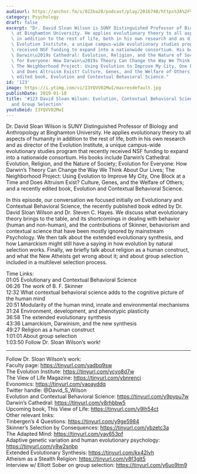 ```yaml
---
audiourl: https://anchor.fm/s/822ba20/podcast/play/2016748/https%3A%2F%2Fd3ctxlq1ktw2nl.cloudfront.net%2Fproduction%2F2019-0-1%2F7778072-44100-2-34b4c1c0f309e.m4a
category: Psychology
draft: false
excerpt: "Dr. David Sloan Wilson is SUNY Distinguished Professor of Biology and Anthropology\
  \ at Binghamton University. He applies evolutionary theory to all aspects of humanity\
  \ in addition to the rest of life, both in his own research and as director of the\
  \ Evolution Institute, a unique campus-wide evolutionary studies program that recently\
  \ received NSF funding to expand into a nationwide consortium. His books include\
  \ Darwin\u2019s Cathedral: Evolution, Religion, and the Nature of Society; Evolution\
  \ for Everyone: How Darwin\u2019s Theory Can Change the Way We Think About Our Lives;\
  \ The Neighborhood Project: Using Evolution to Improve My City, One Block at a Time\
  \ and Does Altruism Exist? Culture, Genes, and the Welfare of Others; and a recently\
  \ edited book, Evolution and Contextual Behavioral Science."
id: '123'
image: https://i.ytimg.com/vi/I3YQVV02MwI/maxresdefault.jpg
publishDate: 2019-01-10
title: '#123 David Sloan Wilson: Evolution, Contextual Behavioral Science, Religion,
  and Group Selection'
youtubeid: I3YQVV02MwI
---
```

<div class="timelinks">

Dr. David Sloan Wilson is SUNY Distinguished Professor of Biology and Anthropology at Binghamton University. He applies evolutionary theory to all aspects of humanity in addition to the rest of life, both in his own research and as director of the Evolution Institute, a unique campus-wide evolutionary studies program that recently received NSF funding to expand into a nationwide consortium. His books include Darwin’s Cathedral: Evolution, Religion, and the Nature of Society; Evolution for Everyone: How Darwin’s Theory Can Change the Way We Think About Our Lives; The Neighborhood Project: Using Evolution to Improve My City, One Block at a Time and Does Altruism Exist? Culture, Genes, and the Welfare of Others; and a recently edited book, Evolution and Contextual Behavioral Science.

In this episode, our conversation we focused initially on Evolutionary and Contextual Behavioral Science, the recently published book edited by Dr. David Sloan Wilson and Dr. Steven C. Hayes. We discuss what evolutionary theory brings to the table, and its shortcomings in dealing with behavior (human and non-human), and the contributions of Skinner, behaviorism and contextual science that have been mostly ignored by mainstream Psychology. We then talk about the extended evolutionary synthesis, and how Lamarckism might still have a saying in how evolution by natural selection works. Finally, we briefly talk about religion as a human construct, and what the New Atheists get wrong about it; and about group selection included in a multilevel selection process.

Time Links:  
<time>01:05</time> Evolutionary and Contextual Behavioral Science  
<time>06:26</time> The work of B. F. Skinner                            
<time>12:32</time> What contextual behavioral science adds to the cognitive picture of the human mind              
<time>20:51</time> Modularity of the human mind, innate and environmental mechanisms            
<time>31:24</time> Environment, development, and phenotypic plasticity     
<time>36:58</time> The extended evolutionary synthesis        
<time>43:36</time> Lamarckism, Darwinism, and the new synthesis         
<time>49:27</time> Religion as a human construct      
<time>1:01:01</time> About group selection  
<time>1:03:50</time> Follow Dr. Sloan Wilson’s work!

---

Follow Dr. Sloan Wilson’s work:  
Faculty page: https://tinyurl.com/yadbq9sw  
The Evolution Institute: https://tinyurl.com/ycyo8d7w  
The View of Life Magazine: https://tinyurl.com/ybnrencj  
Evonomics: https://tinyurl.com/yaoayddq  
Twitter handle: @David_S_Wilson  
Evolution and Contextual Behavioral Science: https://tinyurl.com/y9pypu7w  
Darwin’s Cathedral: https://tinyurl.com/y8rhbbw5  
Upcoming book, This View of Life: https://tinyurl.com/y9lh54ct  
Other relevant links:  
Tinbergen’s 4 Questions: https://tinyurl.com/y9ge5984  
Skinner’s Selection by Consequences: https://tinyurl.com/ybzetc3a  
The Adapted Mind: https://tinyurl.com/yay653pf  
Adaptive genetic variation and human evolutionary psychology: https://tinyurl.com/y8w2snbp  
Extended Evolutionary Synthesis: https://tinyurl.com/kx42lvh  
Atheism as a Stealth Religion: https://tinyurl.com/y8f3glt5  
Interview w/ Elliott Sober on group selection: https://tinyurl.com/y6uo9tm9
</div>

